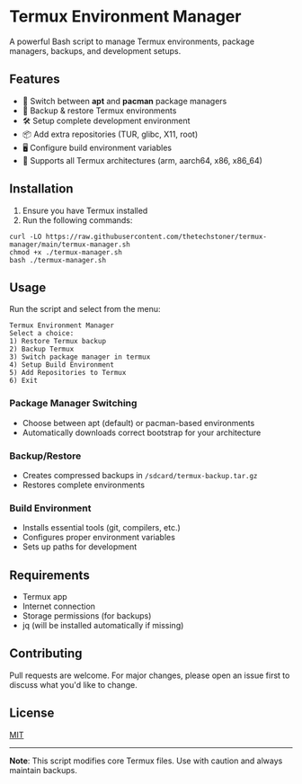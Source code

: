# Termux Environment Manager

A powerful Bash script to manage Termux environments, package managers, backups, and development setups.

## Features

- 🔄 Switch between **apt** and **pacman** package managers
- 💾 Backup & restore Termux environments
- 🛠️ Setup complete development environment
- 📦 Add extra repositories (TUR, glibc, X11, root)
- 🖥️ Configure build environment variables
- 📱 Supports all Termux architectures (arm, aarch64, x86, x86_64)

## Installation

1. Ensure you have Termux installed
2. Run the following commands:

```
curl -LO https://raw.githubusercontent.com/thetechstoner/termux-manager/main/termux-manager.sh
chmod +x ./termux-manager.sh
bash ./termux-manager.sh
```

## Usage

Run the script and select from the menu:

```
Termux Environment Manager
Select a choice:
1) Restore Termux backup
2) Backup Termux  
3) Switch package manager in termux
4) Setup Build Environment
5) Add Repositories to Termux
6) Exit
```

### Package Manager Switching
- Choose between apt (default) or pacman-based environments
- Automatically downloads correct bootstrap for your architecture

### Backup/Restore
- Creates compressed backups in `/sdcard/termux-backup.tar.gz`
- Restores complete environments

### Build Environment
- Installs essential tools (git, compilers, etc.)
- Configures proper environment variables
- Sets up paths for development

## Requirements

- Termux app
- Internet connection
- Storage permissions (for backups)
- jq (will be installed automatically if missing)

## Contributing

Pull requests are welcome. For major changes, please open an issue first to discuss what you'd like to change.

## License

[MIT](https://choosealicense.com/licenses/mit/)

---

**Note**: This script modifies core Termux files. Use with caution and always maintain backups.
